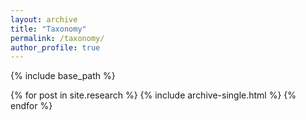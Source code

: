```yaml
---
layout: archive
title: "Taxonomy"
permalink: /taxonomy/
author_profile: true
---
```


{% include base_path %}


{% for post in site.research %}
  {% include archive-single.html %}
{% endfor %}
